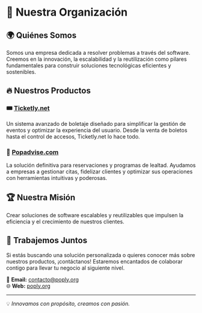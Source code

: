 # 🚀 Nuestra Organización

## 🌍 Quiénes Somos
Somos una empresa dedicada a resolver problemas a través del software. Creemos en la innovación, la escalabilidad y la reutilización como pilares fundamentales para construir soluciones tecnológicas eficientes y sostenibles.

## 🔥 Nuestros Productos

### 🎟️ [Ticketly.net](https://ticketly.net)
Un sistema avanzado de boletaje diseñado para simplificar la gestión de eventos y optimizar la experiencia del usuario. Desde la venta de boletos hasta el control de accesos, Ticketly.net lo hace todo.

### 📅 [Popadvise.com](https://popadvise.com)
La solución definitiva para reservaciones y programas de lealtad. Ayudamos a empresas a gestionar citas, fidelizar clientes y optimizar sus operaciones con herramientas intuitivas y poderosas.

## 🏆 Nuestra Misión
Crear soluciones de software escalables y reutilizables que impulsen la eficiencia y el crecimiento de nuestros clientes.

## 🤝 Trabajemos Juntos
Si estás buscando una solución personalizada o quieres conocer más sobre nuestros productos, ¡contáctanos! Estaremos encantados de colaborar contigo para llevar tu negocio al siguiente nivel.

📧 **Email:** contacto@poply.org  
🌐 **Web:** [poply.org](https://poply.org)  

---
💡 *Innovamos con propósito, creamos con pasión.*

